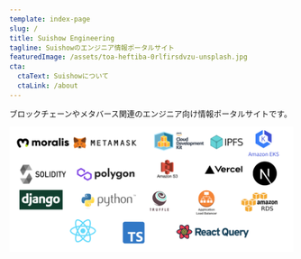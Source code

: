 ```yaml
---
template: index-page
slug: /
title: Suishow Engineering
tagline: Suishowのエンジニア情報ポータルサイト
featuredImage: /assets/toa-heftiba-0rlfirsdvzu-unsplash.jpg
cta:
  ctaText: Suishowについて
  ctaLink: /about
---
```


ブロックチェーンやメタバース関連のエンジニア向け情報ポータルサイトです。

  <img src="https://raw.githubusercontent.com/cryptomuskt/blog_v5/master/src/images/tech.png" alt="Follow @w3layouts" />
